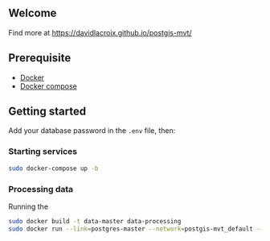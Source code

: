 ## Welcome

Find more at https://davidlacroix.github.io/postgis-mvt/


## Prerequisite
* [Docker](https://www.docker.com/get-started)
* [Docker compose](https://docs.docker.com/compose/install/)

## Getting started
Add your database password in the `.env` file, then:

### Starting services
```sh
sudo docker-compose up -b
```

### Processing data
Running the
```sh
sudo docker build -t data-master data-processing
sudo docker run --link=postgres-master --network=postgis-mvt_default --env-file .env -it data-master
```
